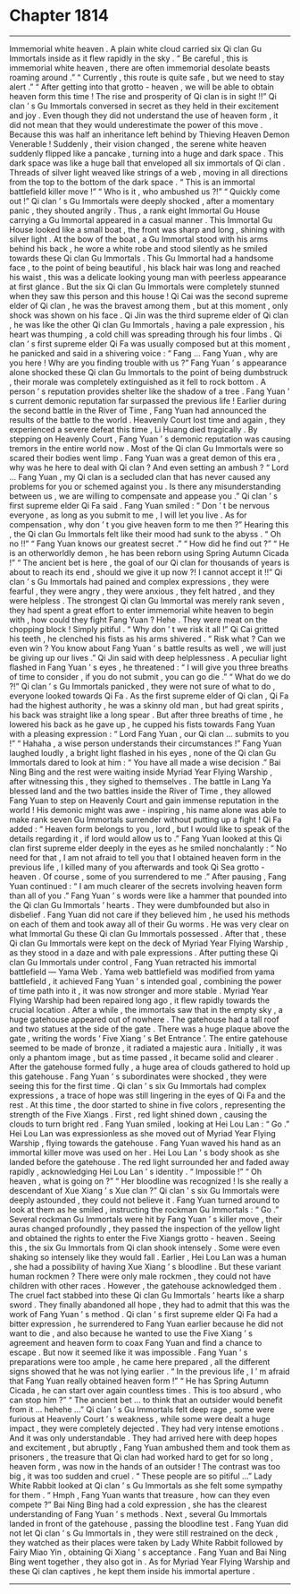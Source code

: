 
# Chapter 1814


---

Immemorial white heaven .
A plain white cloud carried six Qi clan Gu Immortals inside as it flew rapidly in the sky .
“ Be careful , this is immemorial white heaven , there are often immemorial desolate beasts roaming around .”
“ Currently , this route is quite safe , but we need to stay alert .”
“ After getting into that grotto - heaven , we will be able to obtain heaven form this time ! The rise and prosperity of Qi clan is in sight !!”
Qi clan ’ s Gu Immortals conversed in secret as they held in their excitement and joy .
Even though they did not understand the use of heaven form , it did not mean that they would underestimate the power of this move .
Because this was half an inheritance left behind by Thieving Heaven Demon Venerable !
Suddenly , their vision changed , the serene white heaven suddenly flipped like a pancake , turning into a huge and dark space .
This dark space was like a huge ball that enveloped all six immortals of Qi clan .
Threads of silver light weaved like strings of a web , moving in all directions from the top to the bottom of the dark space .
“ This is an immortal battlefield killer move !”
“ Who is it , who ambushed us ?!”
“ Quickly come out !”
Qi clan ’ s Gu Immortals were deeply shocked , after a momentary panic , they shouted angrily .
Thus , a rank eight Immortal Gu House carrying a Gu Immortal appeared in a casual manner .
This Immortal Gu House looked like a small boat , the front was sharp and long , shining with silver light . At the bow of the boat , a Gu Immortal stood with his arms behind his back , he wore a white robe and stood silently as he smiled towards these Qi clan Gu Immortals .
This Gu Immortal had a handsome face , to the point of being beautiful , his black hair was long and reached his waist , this was a delicate looking young man with peerless appearance at first glance .
But the six Qi clan Gu Immortals were completely stunned when they saw this person and this house !
Qi Cai was the second supreme elder of Qi clan , he was the bravest among them , but at this moment , only shock was shown on his face .
Qi Jin was the third supreme elder of Qi clan , he was like the other Qi clan Gu Immortals , having a pale expression , his heart was thumping , a cold chill was spreading through his four limbs .
Qi clan ’ s first supreme elder Qi Fa was usually composed but at this moment , he panicked and said in a shivering voice : “ Fang … Fang Yuan , why are you here ! Why are you finding trouble with us ?”
Fang Yuan ’ s appearance alone shocked these Qi clan Gu Immortals to the point of being dumbstruck , their morale was completely extinguished as it fell to rock bottom .
A person ’ s reputation provides shelter like the shadow of a tree .
Fang Yuan ’ s current demonic reputation far surpassed the previous life !
Earlier during the second battle in the River of Time , Fang Yuan had announced the results of the battle to the world .
Heavenly Court lost time and again , they experienced a severe defeat this time , Li Huang died tragically . By stepping on Heavenly Court , Fang Yuan ’ s demonic reputation was causing tremors in the entire world now .
Most of the Qi clan Gu Immortals were so scared their bodies went limp .
Fang Yuan was a great demon of this era , why was he here to deal with Qi clan ? And even setting an ambush ?
“ Lord … Fang Yuan , my Qi clan is a secluded clan that has never caused any problems for you or schemed against you . Is there any misunderstanding between us , we are willing to compensate and appease you .” Qi clan ’ s first supreme elder Qi Fa said .
Fang Yuan smiled : “ Don ’ t be nervous everyone , as long as you submit to me , I will let you live . As for compensation , why don ’ t you give heaven form to me then ?”
Hearing this , the Qi clan Gu Immortals felt like their mood had sunk to the abyss .
“ Oh no !!”
“ Fang Yuan knows our greatest secret .”
“ How did he find out ?”
“ He is an otherworldly demon , he has been reborn using Spring Autumn Cicada !”
“ The ancient bet is here , the goal of our Qi clan for thousands of years is about to reach its end , should we give it up now ?! I cannot accept it !!”
Qi clan ’ s Gu Immortals had pained and complex expressions , they were fearful , they were angry , they were anxious , they felt hatred , and they were helpless .
The strongest Qi clan Gu Immortal was merely rank seven , they had spent a great effort to enter immemorial white heaven to begin with , how could they fight Fang Yuan ?
Hehe .
They were meat on the chopping block !
Simply pitiful .
“ Why don ’ t we risk it all !” Qi Cai gritted his teeth , he clenched his fists as his arms shivered .
“ Risk what ? Can we even win ? You know about Fang Yuan ’ s battle results as well , we will just be giving up our lives .” Qi Jin said with deep helplessness .
A peculiar light flashed in Fang Yuan ’ s eyes , he threatened : “ I will give you three breaths of time to consider , if you do not submit , you can go die .”
“ What do we do ?!” Qi clan ’ s Gu Immortals panicked , they were not sure of what to do , everyone looked towards Qi Fa .
As the first supreme elder of Qi clan , Qi Fa had the highest authority , he was a skinny old man , but had great spirits , his back was straight like a long spear .
But after three breaths of time , he lowered his back as he gave up , he cupped his fists towards Fang Yuan with a pleasing expression : “ Lord Fang Yuan , our Qi clan … submits to you !”
“ Hahaha , a wise person understands their circumstances !” Fang Yuan laughed loudly , a bright light flashed in his eyes , none of the Qi clan Gu Immortals dared to look at him : “ You have all made a wise decision .”
Bai Ning Bing and the rest were waiting inside Myriad Year Flying Warship , after witnessing this , they sighed to themselves .
The battle in Lang Ya blessed land and the two battles inside the River of Time , they allowed Fang Yuan to step on Heavenly Court and gain immense reputation in the world ! His demonic might was awe - inspiring , his name alone was able to make rank seven Gu Immortals surrender without putting up a fight !
Qi Fa added : “ Heaven form belongs to you , lord , but I would like to speak of the details regarding it , if lord would allow us to .”
Fang Yuan looked at this Qi clan first supreme elder deeply in the eyes as he smiled nonchalantly : “ No need for that , I am not afraid to tell you that I obtained heaven form in the previous life , I killed many of you afterwards and took Qi Sea grotto - heaven . Of course , some of you surrendered to me .”
After pausing , Fang Yuan continued : “ I am much clearer of the secrets involving heaven form than all of you .”
Fang Yuan ’ s words were like a hammer that pounded into the Qi clan Gu Immortals ’ hearts .
They were dumbfounded but also in disbelief .
Fang Yuan did not care if they believed him , he used his methods on each of them and took away all of their Gu worms .
He was very clear on what Immortal Gu these Qi clan Gu Immortals possessed .
After that , these Qi clan Gu Immortals were kept on the deck of Myriad Year Flying Warship , as they stood in a daze and with pale expressions .
After putting these Qi clan Gu Immortals under control , Fang Yuan retracted his immortal battlefield — Yama Web .
Yama web battlefield was modified from yama battlefield , it achieved Fang Yuan ’ s intended goal , combining the power of time path into it , it was now stronger and more stable .
Myriad Year Flying Warship had been repaired long ago , it flew rapidly towards the crucial location .
After a while , the immortals saw that in the empty sky , a huge gatehouse appeared out of nowhere .
The gatehouse had a tall roof and two statues at the side of the gate . There was a huge plaque above the gate , writing the words ‘ Five Xiang ’ s Bet Entrance ’. The entire gatehouse seemed to be made of bronze , it radiated a majestic aura .
Initially , it was only a phantom image , but as time passed , it became solid and clearer .
After the gatehouse formed fully , a huge area of clouds gathered to hold up this gatehouse .
Fang Yuan ’ s subordinates were shocked , they were seeing this for the first time . Qi clan ’ s six Gu Immortals had complex expressions , a trace of hope was still lingering in the eyes of Qi Fa and the rest .
At this time , the door started to shine in five colors , representing the strength of the Five Xiangs .
First , red light shined down , causing the clouds to turn bright red .
Fang Yuan smiled , looking at Hei Lou Lan : “ Go .”
Hei Lou Lan was expressionless as she moved out of Myriad Year Flying Warship , flying towards the gatehouse . Fang Yuan waved his hand as an immortal killer move was used on her .
Hei Lou Lan ’ s body shook as she landed before the gatehouse .
The red light surrounded her and faded away rapidly , acknowledging Hei Lou Lan ’ s identity .
“ Impossible !”
“ Oh heaven , what is going on ?”
“ Her bloodline was recognized ! Is she really a descendant of Xue Xiang ’ s Xue clan ?”
Qi clan ’ s six Gu Immortals were deeply astounded , they could not believe it .
Fang Yuan turned around to look at them as he smiled , instructing the rockman Gu Immortals : “ Go .”
Several rockman Gu Immortals were hit by Fang Yuan ’ s killer move , their auras changed profoundly , they passed the inspection of the yellow light and obtained the rights to enter the Five Xiangs grotto - heaven .
Seeing this , the six Gu Immortals from Qi clan shook intensely .
Some were even shaking so intensely like they would fall .
Earlier , Hei Lou Lan was a human , she had a possibility of having Xue Xiang ’ s bloodline . But these variant human rockmen ? There were only male rockmen , they could not have children with other races .
However , the gatehouse acknowledged them .
The cruel fact stabbed into these Qi clan Gu Immortals ’ hearts like a sharp sword .
They finally abandoned all hope , they had to admit that this was the work of Fang Yuan ’ s method .
Qi clan ’ s first supreme elder Qi Fa had a bitter expression , he surrendered to Fang Yuan earlier because he did not want to die , and also because he wanted to use the Five Xiang ’ s agreement and heaven form to coax Fang Yuan and find a chance to escape .
But now it seemed like it was impossible .
Fang Yuan ’ s preparations were too ample , he came here prepared , all the different signs showed that he was not lying earlier .
“ In the previous life , I ’ m afraid that Fang Yuan really obtained heaven form !”
“ He has Spring Autumn Cicada , he can start over again countless times . This is too absurd , who can stop him ?”
“ The ancient bet … to think that an outsider would benefit from it … hehehe …”
Qi clan ’ s Gu Immortals felt deep rage , some were furious at Heavenly Court ’ s weakness , while some were dealt a huge impact , they were completely dejected .
They had very intense emotions .
And it was only understandable .
They had arrived here with deep hopes and excitement , but abruptly , Fang Yuan ambushed them and took them as prisoners , the treasure that Qi clan had worked hard to get for so long , heaven form , was now in the hands of an outsider !
The contrast was too big , it was too sudden and cruel .
“ These people are so pitiful …” Lady White Rabbit looked at Qi clan ’ s Gu Immortals as she felt some sympathy for them .
“ Hmph , Fang Yuan wants that treasure , how can they even compete ?” Bai Ning Bing had a cold expression , she has the clearest understanding of Fang Yuan ’ s methods .
Next , several Gu Immortals landed in front of the gatehouse , passing the bloodline test .
Fang Yuan did not let Qi clan ’ s Gu Immortals in , they were still restrained on the deck , they watched as their places were taken by Lady White Rabbit followed by Fairy Miao Yin , obtaining Qi Xiang ’ s acceptance .
Fang Yuan and Bai Ning Bing went together , they also got in .
As for Myriad Year Flying Warship and these Qi clan captives , he kept them inside his immortal aperture .

---

